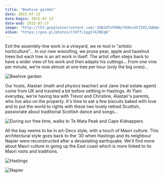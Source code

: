 ```yaml
---
title: "Beehive garden"
date: 2015-07-13
date-begin: 2015-07-13
date-end: 2015-07-27
image: "http://lh3.googleusercontent.com/-29BJUTxFKNQ/VbNovGFZ3UI/AAAAAAAAGQ8/Dcpxa4k63ik/s1280/upload_-1.jpg"
album: "https://goo.gl/photos/CtHTfi1pg57k2NEq6"
---
```


Exit the assembly-line work in a vineyard, we re-tool in "artistic horticulture"... In our new wwoofing, we prune pear, apple and hazelnut trees but each tree is an art work in itself. The artist often steps back to have a wider view of his work and then adapts his cuttings... From one vine per minute, we're now almost at one tree per hour (only the big ones)...

![Beehive garden](http://lh3.googleusercontent.com/-jlRk17ycgsk/Vbr2Ke_dlOI/AAAAAAAAGWI/VT3n1Rey1Jw/s1280/upload_-1.jpg)


Our hosts, Alastair (math and physics teacher) and Jane (real estate agent) come from UK and traveled a bit before settling in Hastings. At 11am everyday, we're having tea with Trevor and Christine, Alastair's parents, who live also on the property. It's time to eat a few biscuits baked with love and to put the world to rights with these two lovely retired Scottish, passionate about traditional Scottish dance and songs...

![During our free time, walks to Te Mata Peak and Cape Kidnappers](http://lh3.googleusercontent.com/-KySjEyhY5kE/Vbr2MKTpDAI/AAAAAAAAGWQ/WfYl6gLj6vM/s1280/upload_-1.jpg)

All the bay seems to be in art-Deco style, with a touch of Maori culture. This architectural style goes back to the '30 when Hastings and its neighbour Napier were reconstructed after a devastating earthquake. We'll find more about Maori culture in going up the East coast which is more linked to its Maori roots and traditions.

![Hastings](http://lh3.googleusercontent.com/-UNy0NB0soc0/Vbr2IX_EUCI/AAAAAAAAGWA/Q4Phy5kgKa4/s1280/upload_-1.jpg)

![Napier](http://lh3.googleusercontent.com/-0S4e38hbQ2I/Vbr2GeJdGGI/AAAAAAAAGV4/P-U-ZHRZQpY/s1280/upload_-1.jpg)

